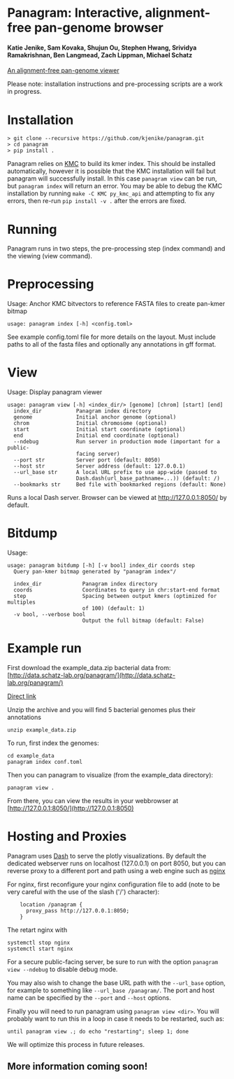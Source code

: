 # Panagram: Interactive, alignment-free pan-genome browser  

#### Katie Jenike, Sam Kovaka, Shujun Ou, Stephen Hwang, Srividya Ramakrishnan, Ben Langmead, Zach Lippman, Michael Schatz


[An alignment-free pan-genome viewer](https://www.dropbox.com/s/g7snjgr8bs6c2uj/2023.01.17.Panagram.pdf)

Please note: installation instructions and pre-processing scripts are a work in progress. 

# Installation

```
> git clone --recursive https://github.com/kjenike/panagram.git
> cd panagram
> pip install .
```

Panagram relies on [KMC](https://github.com/refresh-bio/KMC) to build its kmer index. This should be installed automatically, however it is possible that the KMC installation will fail but panagram will successfully install. In this case `panagram view` can be run, but `panagram index` will return an error. You may be able to debug the KMC installation by running `make -C KMC py_kmc_api` and attempting to fix any errors, then re-run `pip install -v .` after the errors are fixed.

# Running
Panagram runs in two steps, the pre-processing step (index command) and the viewing (view command). 

# Preprocessing
Usage:
Anchor KMC bitvectors to reference FASTA files to create pan-kmer bitmap
```
usage: panagram index [-h] <config.toml>
```
See example config.toml file for more details on the layout. Must include paths to all of the fasta files and optionally any annotations in gff format. 

# View

Usage:
  Display panagram viewer
```
usage: panagram view [-h] <index_dir/> [genome] [chrom] [start] [end]
  index_dir           Panagram index directory
  genome              Initial anchor genome (optional) 
  chrom               Initial chromosome (optional) 
  start               Initial start coordinate (optional) 
  end                 Initial end coordinate (optional)
  --ndebug            Run server in production mode (important for a public-
                      facing server)
  --port str          Server port (default: 8050)
  --host str          Server address (default: 127.0.0.1)
  --url_base str      A local URL prefix to use app-wide (passed to
                      Dash.dash(url_base_pathname=...)) (default: /)
  --bookmarks str     Bed file with bookmarked regions (default: None)

```

Runs a local Dash server. Browser can be viewed at http://127.0.0.1:8050/ by default.

# Bitdump

Usage:
```
usage: panagram bitdump [-h] [-v bool] index_dir coords step
  Query pan-kmer bitmap generated by "panagram index"/

  index_dir             Panagram index directory
  coords                Coordinates to query in chr:start-end format
  step                  Spacing between output kmers (optimized for multiples
                        of 100) (default: 1)
  -v bool, --verbose bool
                        Output the full bitmap (default: False)
```

# Example run

First download the example_data.zip bacterial data from: 
[http://data.schatz-lab.org/panagram/](http://data.schatz-lab.org/panagram/)

[Direct link](https://bx.bio.jhu.edu/data/panagram/example_data.zip)

Unzip the archive and you will find 5 bacterial genomes plus their annotations
```
unzip example_data.zip
```

To run, first index the genomes:

```
cd example_data
panagram index conf.toml
```

Then you can panagram to visualize (from the example_data directory):
```
panagram view . 
```

From there, you can view the results in your webbrowser at [http://127.0.0.1:8050/](http://127.0.0.1:8050)


# Hosting and Proxies

Panagram uses [Dash](https://dash.plotly.com/introduction) to serve the plotly visualizations. 
By default the dedicated webserver runs on localhost (127.0.0.1) on port 8050, but you can reverse proxy to a different port and path using a web engine 
such as [nginx](https://www.nginx.com/)

For nginx, first reconfigure your nginx configuration file to add (note to be very careful 
with the use of the slash ('/') character):

```
    location /panagram {
      proxy_pass http://127.0.0.1:8050;
    }
```

The retart nginx with 

```
systemctl stop nginx
systemctl start nginx
```

For a secure public-facing server, be sure to run with the option `panagram view --ndebug` to disable debug mode. 

You may also wish to change the base URL path with the `--url_base` option, for example to something like `--url_base /panagram/`. The port and host name can be specified by the `--port` and `--host` options.

Finally you will need to run panagram using `panagram view <dir>`. You will probably want to run this in a loop
in case it needs to be restarted, such as:

```
until panagram view .; do echo "restarting"; sleep 1; done
```

We will optimize this process in future releases.

## More information coming soon!
